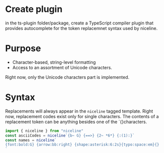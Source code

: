 # Create plugin

in the ts-plugin folder/package, create a TypeScript compiler plugin that provides autocomplete for the token replacemnet syntax used by niceline.

# Purpose

-   Character-based, string-level formatting
-   Access to an assortment of Unicode characters.

Right now, only the Unicode characters part is implemented.

# Syntax

Replacements will always appear in the `niceline` tagged template. Right now, replacement codes exist only for single characters. The contents of a replacement token can be anything besides one of the `{}characters.

```ts
import { niceline } from "niceline"
const asciiCodes = niceline`{b~ G} {==>} {2~ *6*} {:(1):}`
const names = niceline`
{font:bold:G} {arrow:bb:right} {shape:asterisk:6:2s}{typo:space:em}{}
`
```
